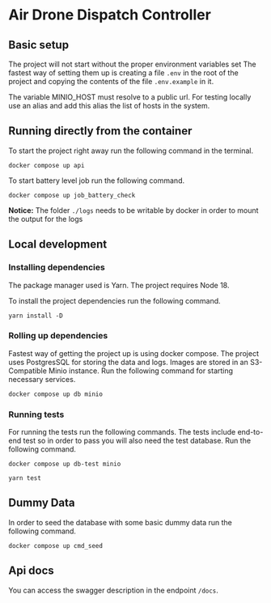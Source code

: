 # Air Drone Dispatch Controller

## Basic setup

The project will not start without the proper environment variables set
The fastest way of setting them up is creating a file `.env`
in the root of the project and copying the contents of the file
`.env.example` in it.

The variable MINIO_HOST must resolve to a public url.
For testing locally use an alias and add this alias
the list of hosts in the system.

## Running directly from the container

To start the project right away run the following command in the terminal.

`docker compose up api`

To start battery level job run the following command.

`docker compose up job_battery_check`

**Notice:** The folder `./logs` needs to be writable
by docker in order to mount the output for the logs

## Local development

### Installing dependencies

The package manager used is Yarn.
The project requires Node 18.

To install the project dependencies run the following
command.

`yarn install -D`

### Rolling up dependencies

Fastest way of getting the project up is using
docker compose.
The project uses PostgresSQL for storing the data
and logs.
Images are stored in an S3-Compatible Minio
instance.
Run the following command for starting
necessary services.

`docker compose up db minio`

### Running tests

For running the tests run the following commands.
The tests include end-to-end test so in order to
pass you will also need the test database.
Run the following command.

`docker compose up db-test minio`

`yarn test`

## Dummy Data

In order to seed the database with some basic dummy data
run the following command.

`docker compose up cmd_seed`

## Api docs

You can access the swagger description in the
endpoint `/docs`.
